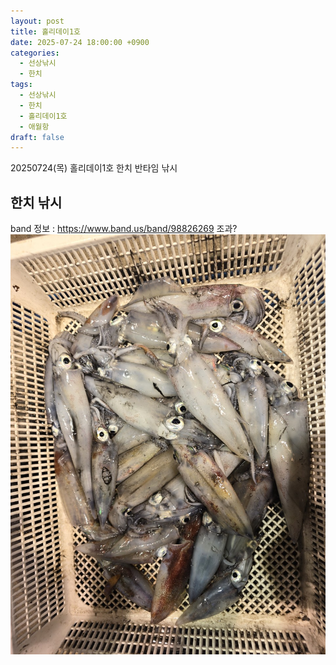 ```yaml
---
layout: post
title: 홀리데이1호
date: 2025-07-24 18:00:00 +0900
categories:
  - 선상낚시
  - 한치
tags:
  - 선상낚시
  - 한치
  - 홀리데이1호
  - 애월항
draft: false
---
```

20250724(목) 홀리데이1호 한치 반타임 낚시 
## 한치 낚시 

band 정보 : https://www.band.us/band/98826269
조과?
![](20250724-홀리1호.jpg)